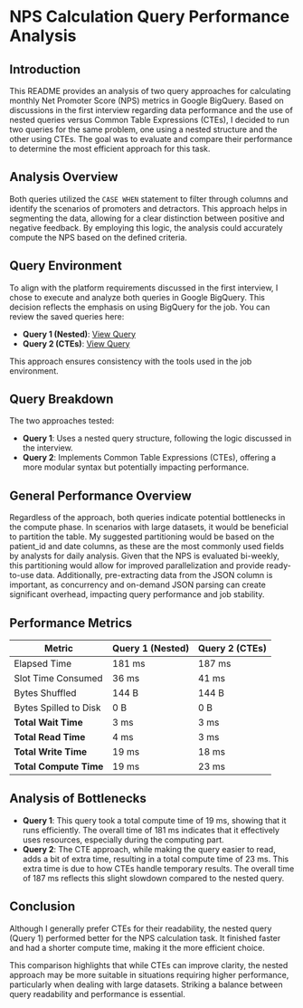 # NPS Calculation Query Performance Analysis

## Introduction
This README provides an analysis of two query approaches for calculating monthly Net Promoter Score (NPS) metrics in Google BigQuery. Based on discussions in the first interview regarding data performance and the use of nested queries versus Common Table Expressions (CTEs), I decided to run two queries for the same problem, one using a nested structure and the other using CTEs. The goal was to evaluate and compare their performance to determine the most efficient approach for this task.

## Analysis Overview
Both queries utilized the `CASE WHEN` statement to filter through columns and identify the scenarios of promoters and detractors. This approach helps in segmenting the data, allowing for a clear distinction between positive and negative feedback. By employing this logic, the analysis could accurately compute the NPS based on the defined criteria.

## Query Environment

To align with the platform requirements discussed in the first interview, I chose to execute and analyze both queries in Google BigQuery. This decision reflects the emphasis on using BigQuery for the job. You can review the saved queries here:

- **Query 1 (Nested)**: [View Query](Query1_Nested.sql)
- **Query 2 (CTEs)**: [View Query](Query2_CTE.sql)

This approach ensures consistency with the tools used in the job environment.


## Query Breakdown
The two approaches tested:
- **Query 1**: Uses a nested query structure, following the logic discussed in the interview.
- **Query 2**: Implements Common Table Expressions (CTEs), offering a more modular syntax but potentially impacting performance.

## General Performance Overview
Regardless of the approach, both queries indicate potential bottlenecks in the compute phase. In scenarios with large datasets, it would be beneficial to partition the table. My suggested partitioning would be based on the patient_id and date columns, as these are the most commonly used fields by analysts for daily analysis. Given that the NPS is evaluated bi-weekly, this partitioning would allow for improved parallelization and provide ready-to-use data. Additionally, pre-extracting data from the JSON column is important, as concurrency and on-demand JSON parsing can create significant overhead, impacting query performance and job stability.

## Performance Metrics


| Metric                  | Query 1 (Nested)| Query 2 (CTEs) |
|-------------------------|-----------------|----------------|
| Elapsed Time            | 181 ms          | 187 ms         |
| Slot Time Consumed      | 36 ms           | 41 ms          |
| Bytes Shuffled          | 144 B           | 144 B          |
| Bytes Spilled to Disk   | 0 B             | 0 B            |
| **Total Wait Time**     | 3 ms            | 3 ms           |
| **Total Read Time**     | 4 ms            | 3 ms           |
| **Total Write Time**    | 19 ms           | 18 ms          |
| **Total Compute Time**  | 19 ms           | 23 ms          |

## Analysis of Bottlenecks
- **Query 1**: This query took a total compute time of 19 ms, showing that it runs efficiently. The overall time of 181 ms indicates that it effectively uses resources, especially during the computing part.
- **Query 2**: The CTE approach, while making the query easier to read, adds a bit of extra time, resulting in a total compute time of 23 ms. This extra time is due to how CTEs handle temporary results. The overall time of 187 ms reflects this slight slowdown compared to the nested query.

## Conclusion
Although I generally prefer CTEs for their readability, the nested query (Query 1) performed better for the NPS calculation task. It finished faster and had a shorter compute time, making it the more efficient choice. 

This comparison highlights that while CTEs can improve clarity, the nested approach may be more suitable in situations requiring higher performance, particularly when dealing with large datasets. Striking a balance between query readability and performance is essential.
